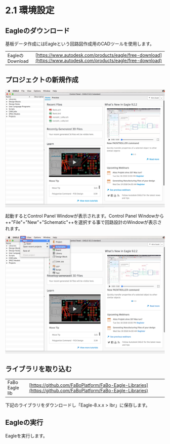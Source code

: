 # 2.1 環境設定

## Eagleのダウンロード

基板データ作成にはEagleという回路図作成用のCADツールを使用します。

|||
|:--|:--|
|EagleのDownload|[https://www.autodesk.com/products/eagle/free-download](https://www.autodesk.com/products/eagle/free-download)|

## プロジェクトの新規作成

![](./img/eagle001.png)

起動するとControl Panel Windowが表示されます。Control Panel Windowから++"File"+"New"+"Schematic"++を選択する事で回路設計のWindowが表示されます。

![](./img/eagle002.png)



## ライブラリを取り込む

|||
|:--|:--|
|FaBo Eagle lib|[https://github.com/FaBoPlatform/FaBo-Eagle-Libraries](https://github.com/FaBoPlatform/FaBo-Eagle-Libraries)|



下記のライブラリをダウンロードし「Eagle-8.x.x > lbr」に保存します。

## Eagleの実行

Eagleを実行します。




